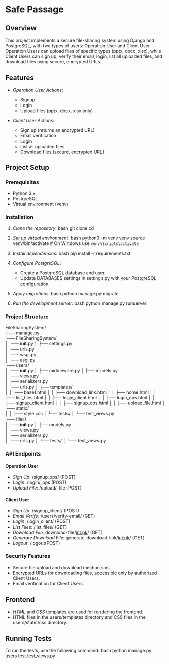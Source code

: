 # Safe Passage

## Overview
This project implements a secure file-sharing system using Django and PostgreSQL, with two types of users: Operation User and Client User. Operation Users can upload files of specific types (pptx, docx, xlsx), while Client Users can sign up, verify their email, login, list all uploaded files, and download files using secure, encrypted URLs.

## Features
- *Operation User Actions*:
  - Signup
  - Login
  - Upload files (pptx, docx, xlsx only)

- *Client User Actions*:
  - Sign up (returns an encrypted URL)
  - Email verification
  - Login
  - List all uploaded files
  - Download files (secure, encrypted URL)

## Project Setup

### Prerequisites
- Python 3.x
- PostgreSQL
- Virtual environment (venv)

### Installation

1. *Clone the repository*:
    bash
    git clone <repository-url>
    cd <repository-directory>
    

2. *Set up virtual environment*:
    bash
    python3 -m venv venv
    source venv/bin/activate  # On Windows use `venv\Scripts\activate`
    

3. *Install dependencies*:
    bash
    pip install -r requirements.txt
    

4. *Configure PostgreSQL*:
    - Create a PostgreSQL database and user.
    - Update DATABASES settings in settings.py with your PostgreSQL configuration.

5. *Apply migrations*:
    bash
    python manage.py migrate
    

6. *Run the development server*:
    bash
    python manage.py runserver
    

### Project Structure

FileSharingSystem/                 
├── manage.py                
├── FileSharingSystem/       
│   ├── __init__.py
│   ├── settings.py          
│   ├── urls.py              
│   ├── wsgi.py              
│   └── asgi.py              
├── users/                   
│   ├── __init__.py
│   ├── middleware.py
│   ├── models.py            
│   ├── views.py             
│   ├── serializers.py       
│   ├── urls.py
│   ├── templates/               
│   │   ├── base1.html
│   │   ├── download_link.html
│   │   ├── home.html
│   │   ├── list_files.html
│   │   ├── login_client.html
│   │   ├── login_ops.html
│   │   ├── signup_client.html
│   │   ├── signup_ops.html
│   │   ├── upload_file.html
│   ├── static/               
│   │   ├── style.css
│   └── tests/
│       └── test_views.py        
├── files/                   
│   ├── __init__.py
│   ├── models.py            
│   ├── views.py             
│   ├── serializers.py       
│   ├── urls.py
│   └── tests/
│       └── test_views.py




### API Endpoints

#### Operation User
- *Sign Up*: /signup_ops/ (POST)
- *Login*: /login/_ops (POST)
- *Upload File*: /upload/_file (POST)

#### Client User
- *Sign Up*: /signup_client/ (POST)
- *Email Verify*: /users/verify-email/ (GET)
- *Login*: /login_client/ (POST)
- *List Files*: /list_files/ (GET)
- *Download File*: download-file/<int:pk>/ (GET)
- *Generate Download File*: generate-download-link/<int:pk>/ (GET)
- *Logout*: /logout(POST)


### Security Features
- Secure file upload and download mechanisms.
- Encrypted URLs for downloading files, accessible only by authorized Client Users.
- Email verification for Client Users.

## Frontend
- *HTML* and *CSS* templates are used for rendering the frontend.
- HTML files in the users/templates directory and CSS files in the users/static/css directory.

## Running Tests
To run the tests, use the following command:
bash
python manage.py users.test.test_views.py
